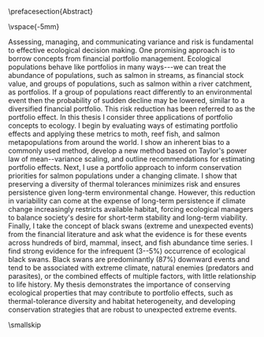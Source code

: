 
\prefacesection{Abstract}

\vspace{-5mm}

<!--350 words-->

Assessing, managing, and communicating variance and risk is fundamental to
effective ecological decision making. One promising approach is to borrow
concepts from financial portfolio management. Ecological populations behave
like portfolios in many ways---we can treat the abundance of populations, such
as salmon in streams, as financial stock value, and groups of populations, such
as salmon within a river catchment, as portfolios. If a group of populations
react differently to an environmental event then the probability of sudden
decline may be lowered, similar to a diversified financial portfolio. This risk
reduction has been referred to as the portfolio effect. In this thesis I
consider three applications of portfolio concepts to ecology. I begin by
evaluating ways of estimating portfolio effects and applying these metrics to
moth, reef fish, and salmon metapopulations from around the world. I show an
inherent bias to a commonly used method, develop a new method based on Taylor's
power law of mean--variance scaling, and outline recommendations for estimating
portfolio effects. Next, I use a portfolio approach to inform conservation
priorities for salmon populations under a changing climate. I show that
preserving a diversity of thermal tolerances minimizes risk and ensures
persistence given long-term environmental change. However, this reduction in
variability can come at the expense of long-term persistence if climate change
increasingly restricts available habitat, forcing ecological managers to
balance society's desire for short-term stability and long-term viability.
Finally, I take the concept of black swans (extreme and unexpected events) from
the financial literature and ask what the evidence is for these events across
hundreds of bird, mammal, insect, and fish abundance time series. I find strong
evidence for the infrequent (3--5%) occurrence of ecological black swans. Black
swans are predominantly (87%) downward events and tend to be associated with
extreme climate, natural enemies (predators and parasites), or the combined
effects of multiple factors, with little relationship to life history. My
thesis demonstrates the importance of conserving ecological properties that may
contribute to portfolio effects, such as thermal-tolerance diversity and
habitat heterogeneity, and developing conservation strategies that are robust
to unexpected extreme events.

\smallskip

<!--\noindent \textbf{Keywords}: biocomplexity; catastrophes; diversity--stability;-->
<!--modern portfolio theory; response diversity; synchrony-->

<!--\renewcommand{\baselinestretch}{\textstretch} %% get normal spacing-->
<!--\normalsize-->
